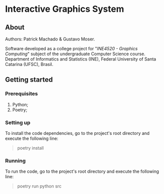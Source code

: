 # Interactive Graphics System

## About

Authors: Patrick Machado & Gustavo Moser.

Software developed as a college project for "_INE4520 - Graphics Computing_" subject of the undergraduate Computer Science course. Department of Informatics and Statistics (INE), Federal University of Santa Catarina (UFSC), Brasil.

## Getting started

### Prerequisites

1. Python;
2. Poetry;

### Setting up

To install the code dependencies, go to the project's root directory and execute the following line:

> poetry install

### Running

To run the code, go to the project's root directory and execute the following line:

> poetry run python src
